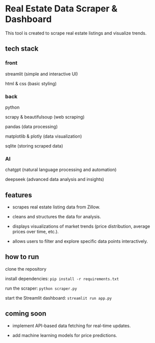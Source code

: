 # Real Estate Data Scraper & Dashboard

This tool is created to scrape real estate listings and visualize trends.

## tech stack

### front

streamlit (simple and interactive UI)

html & css (basic styling)

### back

python

scrapy & beautifulsoup (web scraping)

pandas (data processing)

matplotlib & plotly (data visualization)

sqlite (storing scraped data)

### AI

chatgpt (natural language processing and automation)

deepseek (advanced data analysis and insights)

## features

- scrapes real estate listing data from Zillow.

- cleans and structures the data for analysis.

- displays visualizations of market trends (price distribution, average prices over time, etc.).

- allows users to filter and explore specific data points interactively.

## how to run

clone the repository

install dependencies: ```pip install -r requirements.txt```

run the scraper: ```python scraper.py```

start the Streamlit dashboard: ```streamlit run app.py```

## coming soon

- implement API-based data fetching for real-time updates.

- add machine learning models for price predictions.

